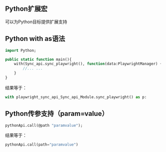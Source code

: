 ## Python扩展宏
可以为Python目标提供扩展支持

## Python with as语法
```haxe
import Python;

public static function main(){
    with(Sync_api.sync_playwright(), function(data:PlaywrightManager) {
        //... ...
    }
}
```
结果等于：
```python
with playwright_sync_api_Sync_api_Module.sync_playwright() as p:
```

## Python传参支持（param=value）
```haxe
pythonApi.call(@path "paramvalue");
```
结果等于：
```python
pythonApi.call(path="paramvalue")
```